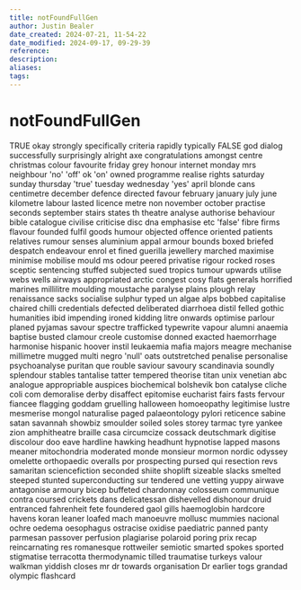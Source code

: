 ```yaml
---
title: notFoundFullGen
author: Justin Bealer
date_created: 2024-07-21, 11-54-22
date_modified: 2024-09-17, 09-29-39
reference: 
description: 
aliases: 
tags: 
---
```

# notFoundFullGen
TRUE
okay
strongly
specifically
criteria
rapidly
typically
FALSE
god
dialog
successfully
surprisingly
alright
axe
congratulations
amongst
centre
christmas
colour
favourite
friday
grey
honour
internet
monday
mrs
neighbour
'no'
'off'
ok
'on'
owned
programme
realise
rights
saturday
sunday
thursday
'true'
tuesday
wednesday
'yes'
april
blonde
cans
centimetre
december
defence
directed
favour
february
january
july
june
kilometre
labour
lasted
licence
metre
non
november
october
practise
seconds
september
stairs
states
th
theatre
analyse
authorise
behaviour
bible
catalogue
civilise
criticise
disc
dna
emphasise
etc
'false'
fibre
firms
flavour
founded
fulfil
goods
humour
objected
offence
oriented
patients
relatives
rumour
senses
aluminium
appal
armour
bounds
boxed
briefed
despatch
endeavour
enrol
et
fined
guerilla
jewellery
marched
maximise
minimise
mobilise
mould
ms
odour
peered
privatise
rigour
rocked
roses
sceptic
sentencing
stuffed
subjected
sued
tropics
tumour
upwards
utilise
webs
wells
airways
appropriated
arctic
congest
cosy
flats
generals
horrified
marines
millilitre
moulding
moustache
paralyse
plains
plough
relay
renaissance
sacks
socialise
sulphur
typed
un
algae
alps
bobbed
capitalise
chaired
chilli
credentials
defected
deliberated
diarrhoea
distil
felled
gothic
humanities
ibid
impending
ironed
kidding
litre
onwards
optimise
parlour
planed
pyjamas
savour
spectre
trafficked
typewrite
vapour
alumni
anaemia
baptise
busted
clamour
creole
customise
donned
exacted
haemorrhage
harmonise
hispanic
hoover
instil
leukaemia
mafia
majors
meagre
mechanise
millimetre
mugged
multi
negro
'null'
oats
outstretched
penalise
personalise
psychoanalyse
puritan
que
rouble
saviour
savoury
scandinavia
soundly
splendour
stables
tantalise
tatter
tempered
theorise
titan
unix
venetian
abc
analogue
appropriable
auspices
biochemical
bolshevik
bon
catalyse
cliche
coli
com
demoralise
derby
disaffect
epitomise
eucharist
fairs
fasts
fervour
fiancee
flagging
goddam
gruelling
halloween
homoeopathy
legitimise
lustre
mesmerise
mongol
naturalise
paged
palaeontology
pylori
reticence
sabine
satan
savannah
showbiz
smoulder
soiled
soles
storey
tarmac
tyre
yankee
zion
amphitheatre
braille
casa
circumcize
cossack
deutschmark
digitise
discolour
doo
eave
hardline
hawking
headhunt
hypnotise
lapped
masons
meaner
mitochondria
moderated
monde
monsieur
mormon
nordic
odyssey
omelette
orthopaedic
overalls
por
prospecting
pursed
qui
resection
revs
samaritan
sciencefiction
seconded
shiite
shoplift
sizeable
slacks
smelted
steeped
stunted
superconducting
sur
tendered
une
vetting
yuppy
airwave
antagonise
armoury
bicep
buffeted
chardonnay
colosseum
communique
contra
coursed
crickets
dans
delicatessan
dishevelled
dishonour
druid
entranced
fahrenheit
fete
foundered
gaol
gills
haemoglobin
hardcore
havens
koran
leaner
loafed
mach
manoeuvre
mollusc
mummies
nacional
ochre
oedema
oesophagus
ostracise
oxidise
paediatric
panned
panty
parmesan
passover
perfusion
plagiarise
polaroid
poring
prix
recap
reincarnating
res
romanesque
rottweiler
semiotic
smarted
spokes
sported
stigmatise
terracotta
thermodynamic
tilled
traumatise
turkeys
valour
walkman
yiddish
closes
mr
dr
towards
organisation
Dr
earlier
togs
grandad
olympic
flashcard
